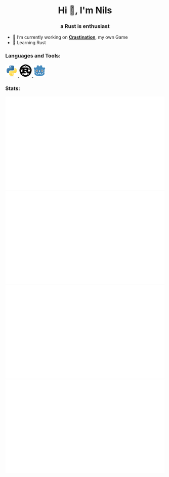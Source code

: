 <h1 align="center">Hi 👋, I'm Nils</h1>
<h3 align="center">a Rust is enthusiast</h3>

- 🔭 I’m currently working on **[Crastination](https://github.com/NWrenger/Crastination)**, my own Game
- 🦀 Learning Rust

<h3 align="left">Languages and Tools:</h3>
<p align="left">
<a href="https://www.python.org/" target="_blank" rel="noreferrer"> <img src="https://raw.githubusercontent.com/devicons/devicon/master/icons/python/python-original.svg" alt="python" width="40" height="40"/> </a> <a href="https://www.rust-lang.org/" target="_blank" rel="noreferrer"> <img src="https://raw.githubusercontent.com/devicons/devicon/master/icons/rust/rust-plain.svg" alt="rust" width="40" height="40"/> </a> <a href="https://godotengine.org/" target="_blank" rel="noreferrer"> <img src="https://raw.githubusercontent.com/devicons/devicon/master/icons/godot/godot-original.svg" alt="rust" width="40" height="40"/> </a> 
<h3 align="left">Stats:</h3>

![](https://raw.githubusercontent.com/NWrenger/github-stats/master/generated/overview.svg#gh-dark-mode-only)
![](https://raw.githubusercontent.com/NWrenger/github-stats/master/generated/overview.svg#gh-light-mode-only)
![](https://raw.githubusercontent.com/NWrenger/github-stats/master/generated/languages.svg#gh-dark-mode-only)
![](https://raw.githubusercontent.com/NWrenger/github-stats/master/generated/languages.svg#gh-light-mode-only)

